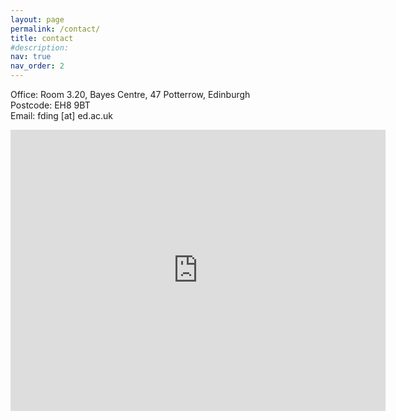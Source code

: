 ```yaml
---
layout: page
permalink: /contact/
title: contact
#description: 
nav: true
nav_order: 2
---
```


Office: Room 3.20, Bayes Centre, 47 Potterrow, Edinburgh<br>
Postcode: EH8 9BT<br>
Email: fding [at] ed.ac.uk

<iframe src="https://www.google.com/maps/embed?pb=!1m18!1m12!1m3!1d1517.175089155145!2d-3.1888507906540258!3d55.945311283398254!2m3!1f0!2f0!3f0!3m2!1i1024!2i768!4f13.1!3m3!1m2!1s0x4887c7d062a4b737%3A0xe8b71b6220a53c7!2sThe%20Bayes%20Centre%2C%20The%20University%20of%20Edinburgh!5e0!3m2!1sen!2suk!4v1693511408133!5m2!1sen!2suk" width="600" height="450" style="border:0;" allowfullscreen="" loading="lazy" referrerpolicy="no-referrer-when-downgrade"></iframe>